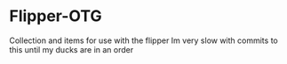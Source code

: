 # Flipper-OTG
Collection and items for use with the flipper
Im very slow with commits to this until my ducks are in an order
